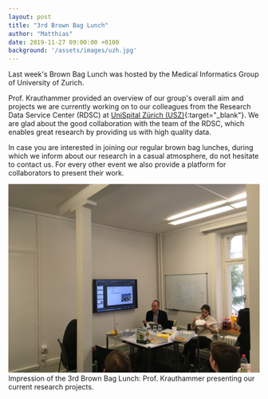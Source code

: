 ```yaml
---
layout: post
title: "3rd Brown Bag Lunch"
author: "Matthias"
date: 2019-11-27 09:00:00 +0100
background: '/assets/images/uzh.jpg'
---
```




Last week's Brown Bag Lunch was hosted by the Medical Informatics Group of
University of Zurich.

Prof. Krauthammer provided an overview of our group's overall aim and projects 
we are currently working on to our colleagues from the Research Data Service
Center (RDSC) at [UniSpital Z&uuml;rich (USZ)](http://www.en.usz.ch){:target="_blank"}.
We are glad about the good collaboration with the team of the RDSC, which
enables great research by providing us with high quality data.

In case you are interested in joining our regular brown bag lunches, during which
we inform about our research in a casual atmosphere, do not hesitate to contact us.
For every other event we also provide a platform for collaborators to present
their work.

<img  class="img-fluid"
      src="/assets/images/2019-11-27_3rd-brown-bag-lunch.jpg"
      alt="3rd Brown Bag Lunch">
<span class="caption text-muted">Impression of the 3rd Brown Bag Lunch: Prof.
Krauthammer presenting our current research projects.</span>
